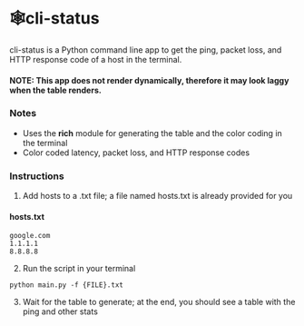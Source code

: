 
# 🕸️cli-status
cli-status is a Python command line app to get the ping, packet loss, and HTTP response code of a host in the terminal.

#### NOTE: This app does not render dynamically, therefore it may look laggy when the table renders.

### Notes
- Uses the **rich** module for generating the table and the color coding in the terminal
- Color coded latency, packet loss, and HTTP response codes

### Instructions

1) Add hosts to a .txt file; a file named hosts.txt is already provided for you

#### hosts.txt
```
google.com
1.1.1.1
8.8.8.8
```

2) Run the script in your terminal
```
python main.py -f {FILE}.txt
```

3) Wait for the table to generate; at the end, you should see a table with the ping and other stats
